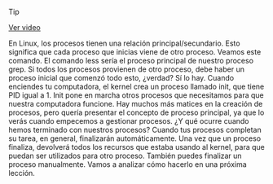 > [!TIP]  
> [Ver video](https://youtu.be/zk24bQ3yeb4)

En Linux, los procesos tienen
una relación principal/secundario. Esto significa que cada proceso que inicias
viene de otro proceso. Veamos este comando. El comando less sería el proceso principal
de nuestro proceso grep. Si todos los procesos provienen
de otro proceso, debe haber un proceso inicial
que comenzó todo esto, ¿verdad? Sí lo hay.
Cuando enciendes tu computadora, el kernel crea un proceso llamado init,
que tiene PID igual a 1. Init pone en marcha otros procesos que necesitamos
para que nuestra computadora funcione. Hay muchos más matices en la creación de procesos,
pero quería presentar el concepto de proceso principal,
ya que lo verás cuando empecemos a gestionar procesos. ¿Y qué ocurre cuando
hemos terminado con nuestros procesos? Cuando tus procesos completan su tarea,
en general, finalizarán automáticamente. Una vez que un proceso finaliza,
devolverá todos los recursos que estaba usando al kernel,
para que puedan ser utilizados para otro proceso. También puedes finalizar un proceso manualmente. Vamos a analizar cómo hacerlo
en una próxima lección.